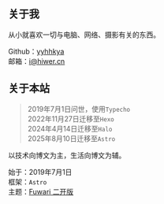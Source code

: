 ## 关于我
从小就喜欢一切与电脑、网络、摄影有关的东西。

Github：[yyhhkya](https://github.com/yyhhkya)\
邮箱：[i@hiwer.cn](mailto:i@hiwer.cn)

## 关于本站
> 2019年7月1日问世，使用`Typecho`\
> 2022年11月27日迁移至`Hexo`\
> 2024年4月14日迁移至`Halo`\
> 2025年8月10日迁移至`Astro`

以技术向博文为主，生活向博文为辅。

始于：2019年7月1日\
框架：`Astro`\
主题：[Fuwari 二开版](https://github.com/yyhhkya/fuwari)

